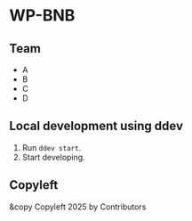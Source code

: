 # WP-BNB
## Team
* A
* B
* C
* D

## Local development using ddev
1. Run `ddev start`.
2. Start developing.

## Copyleft
&copy Copyleft 2025 by Contributors

